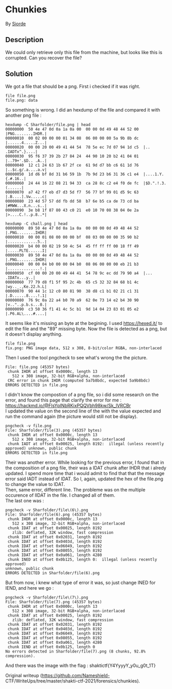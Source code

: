 # Chunkies

By [Siorde](https://github.com/Siorde)

## Description  
We could only retrieve only this file from the machine, but looks like this is
corrupted. Can you recover the file?

## Solution  
We got a file that should be a png. First i checked if it was right.  
```  
file file.png  
file.png: data  
```  
So something is wrong. I did an hexdump of the file and compared it with
another png file :  
```  
hexdump -C Sharfolder/file.png | head  
00000000  50 4e 47 0d 0a 1a 0a 00  00 00 0d 49 48 44 52 00  |PNG........IHDR.|  
00000010  00 02 00 00 00 01 34 08  06 00 00 00 5a 9b 8b dc  |......4.....Z...|  
00000020  00 00 20 00 49 41 44 54  78 5e ec 7d 07 94 1d c5  |.. .IADTx^.}....|  
00000030  95 f6 37 39 2b 27 84 24  44 90 10 20 b2 41 04 01  |..79+'.$D.. .A..|  
00000040  12 c1 24 63 1b 67 2f ce  61 9d d7 bb c6 61 1d 76  |..$c.g/.a....a.v|  
00000050  1d d6 bf 8d 31 b6 59 1b  7b 9d 23 b6 31 36 c1 e4  |....1.Y.{.#.16..|  
00000060  24 44 16 22 08 21 94 33  ca 28 8c c2 e4 f0 de fc  |$D.".!.3.(......|  
00000070  a7 42 f7 eb d7 d3 5d f7  56 77 bf 99 01 d5 9c 63  |.B....].Vw.....c|  
00000080  23 4d 57 57 dd fb dd 58  b7 6e b5 ca de 73 cd ba  |#MWW...X.n...s..|  
00000090  3e b8 1f 87 80 43 c0 21  e0 10 70 08 38 04 0e 2a  |>....C.!..p.8..*|  
```  
```  
hexdump -C chall.png | head  
00000000  89 50 4e 47 0d 0a 1a 0a  00 00 00 0d 49 48 44 52  |.PNG........IHDR|  
00000010  00 00 01 08 00 00 00 bf  08 03 00 00 00 35 90 b2  |.............5..|  
00000020  b4 00 00 02 19 50 4c 54  45 ff ff ff 00 18 ff 49  |.....PLTE......I|  
00000030  89 50 4e 47 0d 0a 1a 0a  00 00 00 0d 49 48 44 52  |.PNG........IHDR|  
00000040  00 00 04 b0 00 00 04 b0  08 06 00 00 00 eb 21 b3  |..............!.|  
00000050  cf 00 00 20 00 49 44 41  54 78 9c ec dd 79 90 a4  |... .IDATx...y..|  
00000060  77 79 d8 f1 5f 95 2c 4b  65 c5 32 32 84 68 b1 4c  |wy.._.,Ke.22.h.L|  
00000070  90 44 1c 12 c0 80 81 90  38 d8 c1 b1 02 21 c1 31  |.D......8....!.1|  
00000080  76 9c 0a 22 a4 b0 70 a9  62 0e 73 14 e2 b4 30 90  |v.."..p.b.s...0.|  
00000090  c3 50 36 f1 41 4c 5c b1  9d 14 04 23 83 01 05 e2  |.P6.AL\....#....|  
```  
It seems like it's missing an byte at the begining. I used https://hexed.it/
to edit the file and the "89" missing byte. Now the file is detected as a png,
but it doesn't display anything.  
```  
file file.png  
fix.png: PNG image data, 512 x 308, 8-bit/color RGBA, non-interlaced  
```  
Then I used the tool pngcheck to see what's wrong the the picture.  
```  
File: file.png (45357 bytes)  
 chunk IHDR at offset 0x0000c, length 13  
   512 x 308 image, 32-bit RGB+alpha, non-interlaced  
 CRC error in chunk IHDR (computed 5a7b8bdc, expected 5a9b8bdc)  
ERRORS DETECTED in file.png  
```  
I didn't know the compostion of a png file, so i did some research on the
error, and found this page that clarify the error for me :
https://hackmd.io/@FlsYpINbRKixPQQVbh98kw/Sk_lVRCBr  
I updated the value on the second line of the with the value expected and run
the command again (the picture would still not be display).  
```  
pngcheck -v file.png  
File: Sharfolder/file(3).png (45357 bytes)  
 chunk IHDR at offset 0x0000c, length 13  
   512 x 308 image, 32-bit RGB+alpha, non-interlaced  
 chunk IADT at offset 0x00025, length 8192:  illegal (unless recently
approved) unknown, public chunk  
ERRORS DETECTED in file.png  
```  
Their was another error. While looking for the previous error, I found that in
the composition of a png file, their was a IDAT chunk after IHDR that i alredy
updated. I spend more time that i would admit to find that that the message
error said IADT instead of IDAT. So I, again, updated the hex of the file.png
to change the value to IDAT.  
Then, same error, different line. The probleme was on the multiple occurence
of IIDAT in the file. I changed all of them.  
The last one was :  
```  
pngcheck -v Sharfolder/file\(6\).png  
File: Sharfolder/file(6).png (45357 bytes)  
 chunk IHDR at offset 0x0000c, length 13  
   512 x 308 image, 32-bit RGB+alpha, non-interlaced  
 chunk IDAT at offset 0x00025, length 8192  
   zlib: deflated, 32K window, fast compression  
 chunk IDAT at offset 0x02031, length 8192  
 chunk IDAT at offset 0x0403d, length 8192  
 chunk IDAT at offset 0x06049, length 8192  
 chunk IDAT at offset 0x08055, length 8192  
 chunk IDAT at offset 0x0a061, length 4280  
 chunk INED at offset 0x0b125, length 0:  illegal (unless recently approved)
unknown, public chunk  
ERRORS DETECTED in Sharfolder/file(6).png  
```  
But from now, i knew what type of error it was, so just change INED for IEND,
and here we go :  
```  
pngcheck -v Sharfolder/file\(7\).png  
File: Sharfolder/file(7).png (45357 bytes)  
 chunk IHDR at offset 0x0000c, length 13  
   512 x 308 image, 32-bit RGB+alpha, non-interlaced  
 chunk IDAT at offset 0x00025, length 8192  
   zlib: deflated, 32K window, fast compression  
 chunk IDAT at offset 0x02031, length 8192  
 chunk IDAT at offset 0x0403d, length 8192  
 chunk IDAT at offset 0x06049, length 8192  
 chunk IDAT at offset 0x08055, length 8192  
 chunk IDAT at offset 0x0a061, length 4280  
 chunk IEND at offset 0x0b125, length 0  
No errors detected in Sharfolder/file(7).png (8 chunks, 92.8% compression).  
```  
And there was the image with the flag : shaktictf{Y4YyyyY_y0u_g0t_1T}  

Original writeup (https://github.com/Nameshield-
CTF/WriteUps/tree/master/shakti-ctf-2021/forensics/chunkies).